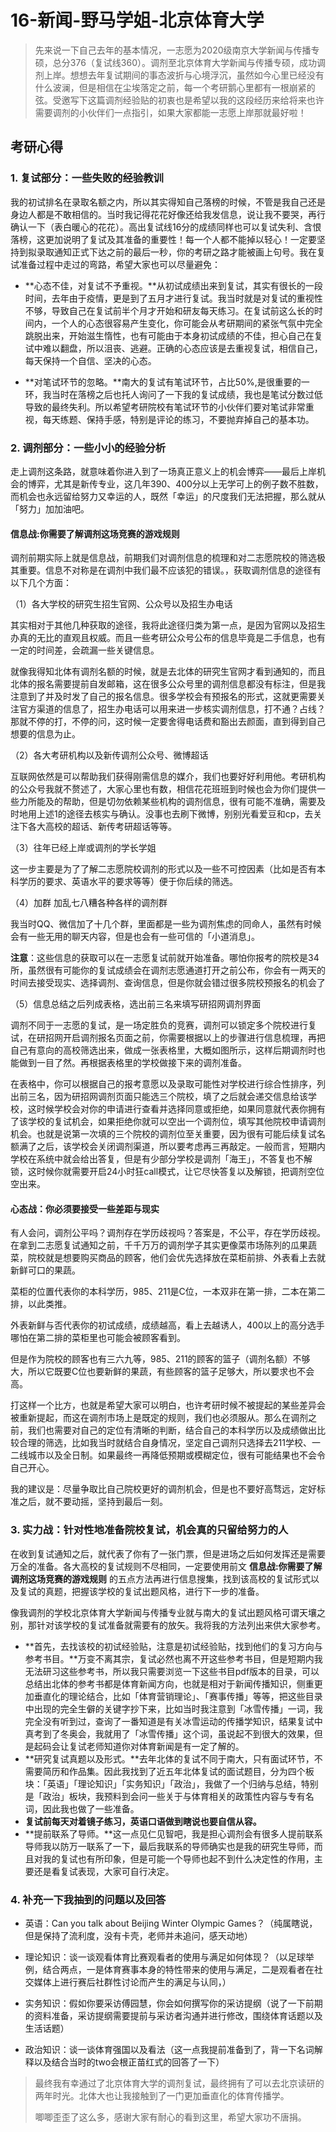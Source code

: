 # 16-新闻-野马学姐-北京体育大学

> 先来说一下自己去年的基本情况，一志愿为2020级南京大学新闻与传播专硕，总分376（复试线360）。调剂至北京体育大学新闻与传播专硕，成功调剂上岸。想想去年复试期间的事态波折与心境浮沉，虽然如今心里已经没有什么波澜，但是相信在尘埃落定之前，每一个考研鹅心里都有一根崩紧的弦。受邀写下这篇调剂经验贴的初衷也是希望以我的这段经历来给将来也许需要调剂的小伙伴们一点指引，如果大家都能一志愿上岸那就最好啦！



## 考研心得

### 1. 复试部分：一些失败的经验教训

我的初试排名在录取名额之内，所以其实得知自己落榜的时候，不管是我自己还是身边人都是不敢相信的。当时我记得花花好像还给我发信息，说让我不要哭，再行确认一下（表白暖心的花花）。高出复试线16分的成绩同样也可以复试失利、含恨落榜，这更加说明了复试及其准备的重要性！每一个人都不能掉以轻心！一定要坚持到拟录取通知正式下达之前的最后一秒，你的考研之路才能被画上句号。我在复试准备过程中走过的弯路，希望大家也可以尽量避免：

* **心态不佳，对复试不予重视。**从初试成绩出来到复试，其实有很长的一段时间，去年由于疫情，更是到了五月才进行复试。我当时就是对复试的重视性不够，导致自己在复试前半个月才开始和研友每天练习。在复试前这么长的时间内，一个人的心态很容易产生变化，你可能会从考研期间的紧张气氛中完全跳脱出来，开始滋生惰性，也有可能由于本身初试成绩的不佳，担心自己在复试中难以翻盘，所以沮丧、逃避。正确的心态应该是去重视复试，相信自己，每天保持一个自信、坚决的心态。

* **对笔试环节的忽略。**南大的复试有笔试环节，占比50%,是很重要的一环，我当时在落榜之后也托人询问了一下我的复试成绩，我也是笔试分数过低导致的最终失利。所以希望考研院校有笔试环节的小伙伴们要对笔试非常重视，每天练题、保持手感，特别是评论的练习，不要抛弃掉自己的基本功。

 

### 2. 调剂部分：一些小小的经验分析

走上调剂这条路，就意味着你进入到了一场真正意义上的机会博弈——最后上岸机会的博弈，尤其是新传专业，这几年390、400分以上无学可上的例子数不胜数，而机会也永远留给努力又幸运的人，既然「幸运」的尺度我们无法把握，那么就从「努力」加加油吧。

#### 信息战:你需要了解调剂这场竞赛的游戏规则

调剂前期实际上就是信息战，前期我们对调剂信息的梳理和对二志愿院校的筛选极其重要。信息不对称是在调剂中我们最不应该犯的错误。，获取调剂信息的途径有以下几个方面：

（1）各大学校的研究生招生官网、公众号以及招生办电话

其实相对于其他几种获取的途径，我将此途径归类为第一点，是因为官网以及招生办真的无比的直观且权威。而且一些考研公众号公布的信息毕竟是二手信息，也有一定的时间差，会疏漏一些关键信息。

就像我得知北体有调剂名额的时候，就是去北体的研究生官网才看到通知的，而且北体的报名需要提前自发邮箱，这在很多公众号里的调剂信息都没有标注，但是我注意到了并及时发了自己的报名信息。很多学校会有预报名的形式，这就更需要关注官方渠道的信息了，招生办电话可以用来进一步核实调剂信息，打不通？占线？那就不停的打，不停的问，这时候一定要舍得电话费和豁出去颜面，直到得到自己想要的信息为止。

（2）各大考研机构以及新传调剂公众号、微博超话

互联网依然是可以帮助我们获得刚需信息的媒介，我们也要好好利用他。考研机构的公众号我就不赘述了，大家心里也有数，相信花花班班到时候也会为你们提供一些力所能及的帮助，但是切勿依赖某些机构的调剂信息，很有可能不准确，需要及时地用上述1的途径去核实与确认。没事也去刷下微博，别别光看爱豆和cp，去关注下各大高校的超话、新传考研超话等等。

（3）往年已经上岸或调剂的学长学姐

这一步主要是为了了解二志愿院校调剂的形式以及一些不可控因素（比如是否有本科学历的要求、英语水平的要求等等）便于你后续的筛选。

（4）加群 加乱七八糟各种各样的调剂群

我当时QQ、微信加了十几个群，里面都是一些为调剂焦虑的同命人，虽然有时候会有一些无用的聊天内容，但是也会有一些可信的「小道消息」。

**注意**：这些信息的获取可以在一志愿复试前就开始准备。哪怕你报考的院校是34所，虽然很有可能你的复试成绩会在调剂志愿通道打开之前公布，你会有一两天的时间去接受现实、选择调剂、查询信息，但是你就会错过很多院校预报名的机会了

（5）信息总结之后列成表格，选出前三名来填写研招网调剂界面

调剂不同于一志愿的复试，是一场定胜负的竞赛，调剂可以锁定多个院校进行复试，在研招网开启调剂报名页面之前，你需要根据以上的步骤进行信息梳理，再把自己有意向的高校筛选出来，做成一张表格里，大概如图所示，这样后期调剂时也能做到一目了然。再根据表格里的学校做接下来的调剂准备。

在表格中，你可以根据自己的报考意愿以及录取可能性对学校进行综合性排序，列出前三名，因为研招网调剂页面只能选三个院校，填了之后就会递交信息给该学校，这时候学校会对你的申请进行查看并选择同意或拒绝，如果同意就代表你拥有了该学校的复试机会，如果拒绝你就可以空出一个调剂位，填写其他院校申请调剂机会。也就是说第一次填的三个院校的调剂位至关重要，因为很有可能后续复试名额满了之后，该学校会关闭调剂渠道，所以要考虑再三再敲定。一般而言，短期内学校在系统中就会给出答复，但是有少部分学校是调剂「海王」，不答复也不解锁，这时候你就需要开启24小时狂call模式，让它尽快答复以及解锁，把调剂空位空出来。

 

#### 心态战：你必须要接受一些差距与现实

有人会问，调剂公平吗？调剂存在学历歧视吗？答案是，不公平，存在学历歧视。在拿到二志愿复试通知之前，千千万万的调剂学子其实更像菜市场陈列的瓜果蔬菜，院校就是想要购买商品的顾客，他们会优先选择放在菜柜前排、外表看上去就新鲜可口的果蔬。

菜柜的位置代表你的本科学历，985、211是C位，一本双非在第一排，二本在第二排，以此类推。

外表新鲜与否代表你的初试成绩，成绩越高，看上去越诱人，400以上的高分选手哪怕在第二排的菜柜里也可能会被顾客看到。

但是作为院校的顾客也有三六九等，985、211的顾客的篮子（调剂名额）不够大，所以它既要C位也要新鲜的果蔬，有些顾客的篮子足够大，所以要求也不会高。

打这样一个比方，也就是希望大家可以明白，也许考研时候不被提起的某些差异会被重新提起，而这在调剂市场上是既定的规则，我们也必须服从。那么在调剂之前，我们也需要对自己的定位有清晰的判断，结合自己的本科学历以及成绩做出比较合理的筛选，比如我当时就结合自身情况，坚定自己调剂只选择去211学校、一二线城市以及全日制。如果最终一再降低预期或模糊定位，很有可能结果也不会令自己开心。

我的建议是：尽量争取比自己院校更好的调剂机会，但是也不要好高骛远，定好标准之后，就不要动摇，坚持到最后一刻。



 ### 3. 实力战：针对性地准备院校复试，机会真的只留给努力的人

在收到复试通知之后，就代表了你有了一张门票，但是进场之后如何发挥还是需要万全的准备。各大高校的复试规则不尽相同，一定要使用前文 **信息战:你需要了解调剂这场竞赛的游戏规则** 的五点方法再进行信息搜集，找到该高校的复试形式以及复试的真题，把握该学校的复试出题风格，进行下一步的准备。

像我调剂的学校北京体育大学新闻与传播专业就与南大的复试出题风格可谓天壤之别，那针对该学校的复试准备就需要有的放矢。我将我的方法列出来供大家参考。

* **首先，去找该校的初试经验贴，注意是初试经验贴，找到他们的复习方向与参考书目。**万变不离其宗，复试必然也离不开这些参考书目，但是短期内我无法研习这些参考书，所以我只需要浏览一下这些书目pdf版本的目录，可以总结出北体的参考书都是体育新闻方向，也就是相对于新闻传播知识，侧重更加垂直化的理论结合，比如「体育营销理论」、「赛事传播」等等，把这些目录中出现的完全生僻的关键字抄下来，比如当时我注意到「冰雪传播」一词，我完全没有听到过，查询了一番知道是有关冰雪运动的传播学知识，结果复试中真考到了冬奥会，我就用了「冰雪传播」这个词，虽说起不到很大的效果，但是起码会让复试老师知道你对体育新闻是有一定了解的。
* **研究复试真题以及形式。**去年北体的复试不同于南大，只有面试环节，不需要简历和作品集。因此我找到了近五年北体复试的面试题目，分为四个板块：「英语」「理论知识」「实务知识」「政治」，我做了一个归纳与总结，特别是「政治」板块，我预料到会问一些关于与体育相关的政策性内容与专有名词，因此我也做了一些准备。
* **复试前每天对着镜子练习，英语口语做到瞎说也要自信从容。**
* **提前联系了导师。**这一点见仁见智吧，我是担心调剂会有很多人提前联系导师我以防万一联系了一下，最后我联系的导师确实也是我的研究生导师，而且对我的复试也有所印象，但是可能一个导师也起不到什么决定性的作用，主要还是看复试表现，大家可自行决定。

 

### 4. 补充一下我抽到的问题以及回答

* 英语：Can you talk about Beijing Winter Olympic Games？（纯属瞎说，但是保持了流利度，没有卡壳，老师并未追问，感天动地）

* 理论知识：谈一谈观看体育比赛观看者的使用与满足如何体现？（以足球举例，结合两点，一是体育赛事本身的特性带来的使用与满足，二是观看者在社交媒体上进行赛后社群性讨论而产生的满足与认同，）

* 实务知识：假如你要采访傅园慧，你会如何撰写你的采访提纲（说了一下前期的资料准备，采访提纲需要提前与采访者沟通并进行修改，围绕体育话题以及生活话题）

* 政治知识：谈一谈体育强国以及看法（这一点我提前准备到了，背一下名词解释以及结合当时的two会根正苗红式的回答了一下）

 

> 最终我有幸通过了北京体育大学的调剂复试，最终拥有了可以去北京读研的两年时光。北体大也让我接触到了一门更加垂直化的体育传播学。
>
> 唧唧歪歪了这么多，感谢大家有耐心的看到这里，希望大家功不唐捐。

